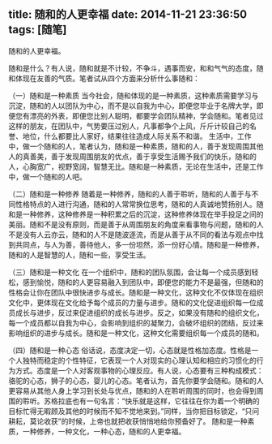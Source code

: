 title: 随和的人更幸福
date: 2014-11-21 23:36:50
tags: [随笔]
---
随和的人更幸福。

随和是什么？有人说，随和就是不计较，不争斗，遇事而安，和和气气的态度，随和体现在友善的气质。笔者试从四个方面来分析什么事随和：
<!-- more -->

（一）随和是一种素质
    当今社会，随和体现的是一种素质，这种素质需要学习与沉淀，随和的人以团队为中心，而不是以自我为中心，即便您毕业于名牌大学，即便您有漂亮的外表，即便您比别人聪明，都要学会团队精神，学会随和。笔者见过这样的朋友，在团队中，气势要压过别人，凡事都争个上风，斤斤计较自己的名誉、地位，什么都要比人家好，结果往往造成人际关系不和谐。
    生活中，工作中，做一个随和的人，笔者认为，随和是一种素质，随和的人，善于发现周围其他人的真善美，善于发现周围朋友的优点，善于享受生活赐予我们的快乐，随和的人，心胸宽广，视野宽阔，智慧无比。随和是一种素质，无论在生活中，还是工作中，做一个随和的人吧。

（二）随和是一种修养
    随着是一种修养，随和的人善于聆听，随和的人善于与不同性格特点的人进行沟通，随和的人常常换位思考，随和的人真诚地赞扬别人。随和是一种修养，这种修养是一种积累之后的沉淀，这种修养体现在举手投足之间的美丽。随和不是没有原则，而是善于从周围朋友的角度来看事物与问题，随和的人不是没有人云亦云，随和的人不是随波逐流，而是从善于从不同的看法与观点中找到共同点，与人为善，善待他人，多一份坦然，添一份好心情。随和是一种修养，随和的人是智慧的人，随和一些，享受生活。

（三）随和是一种文化
    在一个组织中，随和的团队氛围，会让每一个成员感到轻松，感到愉悦，随和的人更容易融入到团队中，即便您的能力不是最强，但随和的性格会让你在团队中很快进步与成长。随和是一种文化，这种文化不仅体现在组织文化中，更体现在文化给予每个成员的力量与进步。随和的文化促进组织每一位成员成长与进步，反过来促进组织的成长与进步。反之，如果没有随和的组织文化，每一个成员都以自我为中心，会影响到组织的凝聚力，会破坏组织的团结，反过来影响组织的进步与成长。随和是一种文化，这种文化需要组织每一个成员的随和。

（四）随和是一种心态
    俗话说，态度决定一切，心态就是性格加态度。性格是一个人独特而稳定的个性特征，它表现一个人对现实的心理认知和相应的习惯化的行为方式。态度是一个人对客观事物的心理反应。有人说，心态要有三种构成模式：骆驼的心态，狮子的心态，婴儿的心态。笔者认为，首先你要学会随和。随和的人更容易从其他人身上学习到长处与优点，随和的人在聆听周围的同时，也会得到周围的聆听。苏格拉底也有一句名言：“快乐就是这样，它往往在你为着一个明确的目标忙得无暇顾及其他的时候而不知不觉地来到。”同样，当你把目标锁定，“只问耕耘，莫论收获”的时候，上帝也就把收获悄悄地给你预备好了。
    随和是一种素质，一种修养，一种文化，一种心态，随和的人更幸福。